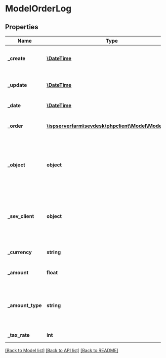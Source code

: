 # ModelOrderLog

## Properties
Name | Type | Description | Notes
------------ | ------------- | ------------- | -------------
**_create** | [**\DateTime**](\DateTime.md) | date the order log was created | [optional] 
**_update** | [**\DateTime**](\DateTime.md) | date the order was last updated | [optional] 
**_date** | [**\DateTime**](\DateTime.md) | date of the order log | [optional] 
**_order** | [**\ispserverfarm\sevdesk\phpclient\Model\ModelOrder**](ModelOrder.md) | the order to which the order log refers | [optional] 
**_object** | **object** | the object which was involved in the logged order action (eg. a created invoice) | [optional] 
**_sev_client** | **object** | sevClient is the unique id every customer has and is used in nearly all operations | [optional] 
**_currency** | **string** | currency of the logged order | [optional] 
**_amount** | **float** | amount of the order position | [optional] 
**_amount_type** | **string** | type of the order position amount, can be one from unity or custom | [optional] 
**_tax_rate** | **int** | tax rate of the order | [optional] 

[[Back to Model list]](../README.md#documentation-for-models) [[Back to API list]](../README.md#documentation-for-api-endpoints) [[Back to README]](../README.md)


